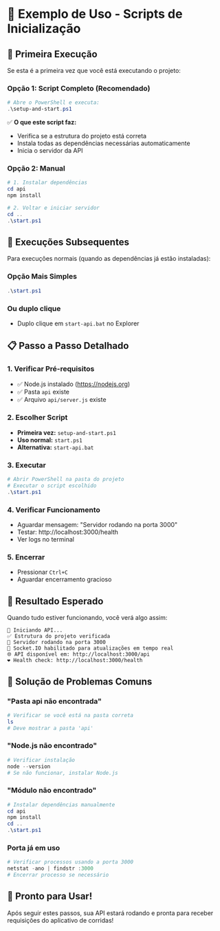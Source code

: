 # 📱 Exemplo de Uso - Scripts de Inicialização

## 🚀 Primeira Execução

Se esta é a primeira vez que você está executando o projeto:

### Opção 1: Script Completo (Recomendado)
```powershell
# Abre o PowerShell e executa:
.\setup-and-start.ps1
```

✅ **O que este script faz:**
- Verifica se a estrutura do projeto está correta
- Instala todas as dependências necessárias automaticamente
- Inicia o servidor da API

### Opção 2: Manual
```powershell
# 1. Instalar dependências
cd api
npm install

# 2. Voltar e iniciar servidor
cd ..
.\start.ps1
```

## 🔄 Execuções Subsequentes

Para execuções normais (quando as dependências já estão instaladas):

### Opção Mais Simples
```powershell
.\start.ps1
```

### Ou duplo clique
- Duplo clique em `start-api.bat` no Explorer

## 📋 Passo a Passo Detalhado

### 1. Verificar Pré-requisitos
- ✅ Node.js instalado (https://nodejs.org)
- ✅ Pasta `api` existe
- ✅ Arquivo `api/server.js` existe

### 2. Escolher Script
- **Primeira vez:** `setup-and-start.ps1`
- **Uso normal:** `start.ps1`
- **Alternativa:** `start-api.bat`

### 3. Executar
```powershell
# Abrir PowerShell na pasta do projeto
# Executar o script escolhido
.\start.ps1
```

### 4. Verificar Funcionamento
- Aguardar mensagem: "Servidor rodando na porta 3000"
- Testar: http://localhost:3000/health
- Ver logs no terminal

### 5. Encerrar
- Pressionar `Ctrl+C`
- Aguardar encerramento gracioso

## 🎯 Resultado Esperado

Quando tudo estiver funcionando, você verá algo assim:

```
🚀 Iniciando API...
✅ Estrutura do projeto verificada
🚗 Servidor rodando na porta 3000
📡 Socket.IO habilitado para atualizações em tempo real
🌐 API disponível em: http://localhost:3000/api
❤️ Health check: http://localhost:3000/health
```

## 🔧 Solução de Problemas Comuns

### "Pasta api não encontrada"
```powershell
# Verificar se você está na pasta correta
ls
# Deve mostrar a pasta 'api'
```

### "Node.js não encontrado"
```powershell
# Verificar instalação
node --version
# Se não funcionar, instalar Node.js
```

### "Módulo não encontrado"
```powershell
# Instalar dependências manualmente
cd api
npm install
cd ..
.\start.ps1
```

### Porta já em uso
```powershell
# Verificar processos usando a porta 3000
netstat -ano | findstr :3000
# Encerrar processo se necessário
```

## 🎉 Pronto para Usar!

Após seguir estes passos, sua API estará rodando e pronta para receber requisições do aplicativo de corridas!